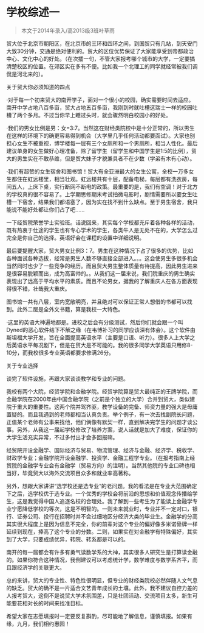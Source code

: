 
# 学校综述一  

> 本文于2014年录入/高2013级3班叶草雨  

贸大位于北京市朝阳区，在北京市的三环和四环之间，到国贸只有几站，到天安门大致30分钟，交通是绝对便利的。贸大的区位优势保证了大家能享受到帝都政治中心、文化中心的好处。（在次插一句，不管大家报考哪个城市的大学，一定要搞清楚校区的位置。在郊区实在多有不便。比如我一个北理工的同学就经常被我们调侃是河北来的）。

关于贸大你必须知道的四点

·对于每一个初来贸大的南开学子，面对一个很小的校园，确实需要时间去适应。南开中学占地八百多亩，贸大占地五百多亩，我刚到时就吐槽这瑞士一样的校园吐槽了两个多月。不过当你早上睡过头时，就会骤然明白校园小的好处。

·我们的男女比例是男：女=3:7。当然这在财经类院校中是十分正常的，所以男生在这样的环境下的确更容易得到机会（大学里几乎任何活动都要面试）。大家也别担心女生不被重视，博学楼每一层有三个女厕所和一个男厕所，相当人性化。最后建议单身的女生做好心理准备，除了留学生（留学生和中国学生是1:5的比例），贸大的男生实在不敢恭维，但是贸大妹子才貌兼具者不在少数（学弟有木有心动）。

·我们有超赞的女生宿舍和图书馆！贸大有全亚洲最大的女生公寓，全校一万多女生都住在虹远楼里，相当壮观。虹远楼共有十层，配备电梯，每层都有洗衣房，每间五人，上床下桌，实行断网不断电的政策。最重要的是，我们有空调！对于北方的学校真的很不容易了。上学期思修期末考试拍微电影时，剧情需要所以要女生吐槽一下宿舍，结果我们都语塞了，因为实在找不到什么缺点。至于男生宿舍，我只能说不能好处都让你们占了吧……

一下经贸院荣誉学士实验班。话说回来，其实每个学校都充斥着各种各样的活动，既有热衷于仕途的学生也有专心学术的学生，各类牛人是无处不在的，大学怎么过完全是你自己的选择。英语好会在课程的设置中详细说明。

最后要提醒大家，贸大男女比例3：7。男生在这种情况下占了很多的优势，比如各种面试各种选拔，经常是男生人数不够直接全部进入。。。这会使男生多很多机会当然同时也少了一些竞争的经历。而且贸大男生整体质量有待提高，因此男生进来是很容易脱颖而出，成为高富帅的。。从我们这一届来说，我们院重庆的男生确实表现出了远高于平均水平的素质。而且不论男女，据我的了解重庆人在各方面表现得很不错，壮哉我大重庆。

图书馆一共有八层，室内宽敞明亮，并且绝对可以保证正常人想借的书都可以找到。此外二层是全外文书籍，算是我校一大特色。

·这里的英语大神遍地都是。进校之后会有分级测试，然后你们就会跟一个叫Dyned的恶心软件结下不解之缘（在韦博补习的同学应该深有体会）。这个软件由斯坦福大学开发，旨在全面提高英语水平（主要是口语、听力）。很多人上大学之后英语水平每况剧下，但是在贸大是不可能的。我的很多同学大学英语只用修8-10分，而我校很多专业英语都要求修满26分。

关于专业选择

谈完了软件设施，再跟大家谈谈教学和专业的问题。

我校有两个大院，经贸学院和金融学院。经贸学院算是贸大最纯正的王牌学院，而金融学院在2000年由中国金融学院（之前是个独立的大学）合并到贸大，类似建院于重大的重要性。这两个院并驾齐驱，教学设备的完备、师资力量的强大是毋庸置疑的。而且我遇到的老师都相当认真负责。举个例子，有一次去找副院长问题，正值某个老师有公事来找他，他们俩像有默契一样，直到解决完学生的问题才谈公事。另外，从我这一届起学校修改了培养方案，说人话就是加大了难度，保证你的大学生活充实异常，不过多付出才会多回报嘛。

经贸院开设金融学、国际经济与贸易、物流管理、经济与金融、经济学、税收学、财政学专业；金融学院开设金融学、投资学、金融工程学专业。（在报考指南上经贸院的金融学专业会有金融学（贸易方向）的注明）。当然其他院的专业口碑也相当好，毕竟贸大以海外交流项目众多和就业率高著称。

另外，想跟大家讲讲“选学校还是选专业”的老问题。我的看法是在专业大范围确定下之后，选学校优于选专业。一个优秀的学校会将前沿的思想和价值观念传播给学生，这是我觉得中国人追逐名校的合理处。我了解到一些考生为了能读上金融学专业宁愿降低学校的等次，这是不明智的。一则未来就业时，专业并不一定对口，银行、证券公司、投行在招聘时并不会过细地区分经济大类的毕业生。金融学的分高其实很大程度上是因为信息不完全，你的前辈对这个专业的偏好像多米诺骨牌一样延续到现在，捧高了这个专业的分数。二则，如果实在对金融学有特殊偏好，其实到了大学，只要成绩优异，转院、转系都是可以的。

南开的每一届都会有许多有勇气读数学系的大神，其实很多人研究生是打算读金融的。如果你符合这种情况，我倒建议可以考虑统计学，数学难度与数学系齐平，而且跟经济学的关联更大。

总的来讲，贸大的专业性、特色性很明显，但专业的财经类院校必然伴随人文气息的缺乏。贸大的确不是一片适合文艺青年成长的土壤。此外，我不建议自控力差的人报考贸大，这倒不是说贸大学术氛围差，只是社团活动、交流项目太多，新生可能要花相对长的时间来找准目标。

希望大家在志愿填报时一定要反复斟酌，尽可能地了解信息，谨慎填报。如果有缘，九月，我们相约惠园！


